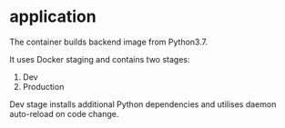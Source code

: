 # application

The container builds backend image from Python3.7.

It uses Docker staging and contains two stages:

1. Dev
2. Production

Dev stage installs additional Python dependencies and utilises daemon auto-reload on code change.
